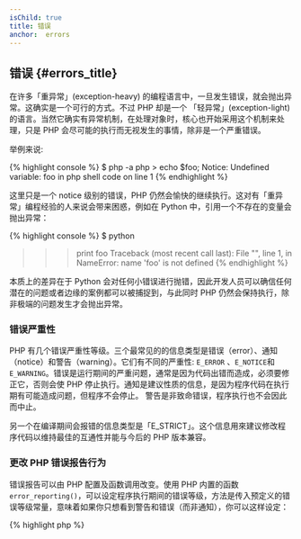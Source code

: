 ```yaml
---
isChild: true
title: 错误
anchor:  errors
---
```


## 错误 {#errors_title}

在许多「重异常」(exception-heavy) 的编程语言中，一旦发生错误，就会抛出异常。这确实是一个可行的方式。不过 PHP 却是一个 「轻异常」(exception-light) 的语言。当然它确实有异常机制，在处理对象时，核心也开始采用这个机制来处理，只是 PHP 会尽可能的执行而无视发生的事情，除非是一个严重错误。

举例来说:

{% highlight console %}
$ php -a
php > echo $foo;
Notice: Undefined variable: foo in php shell code on line 1
{% endhighlight %}

这里只是一个 notice 级别的错误，PHP 仍然会愉快的继续执行。这对有「重异常」编程经验的人来说会带来困惑，例如在 Python 中，引用一个不存在的变量会抛出异常：

{% highlight console %}
$ python
>>> print foo
Traceback (most recent call last):
  File "<stdin>", line 1, in <module>
NameError: name 'foo' is not defined
{% endhighlight %}

本质上的差异在于 Python 会对任何小错误进行抛错，因此开发人员可以确信任何潜在的问题或者边缘的案例都可以被捕捉到，与此同时 PHP 仍然会保持执行，除非极端的问题发生才会抛出异常。

### 错误严重性

PHP 有几个错误严重性等级。三个最常见的的信息类型是错误（error）、通知（notice）和警告（warning）。它们有不同的严重性: `E_ERROR` 、`E_NOTICE`和 `E_WARNING`。错误是运行期间的严重问题，通常是因为代码出错而造成，必须要修正它，否则会使 PHP 停止执行。通知是建议性质的信息，是因为程序代码在执行期有可能造成问题，但程序不会停止。
警告是非致命错误，程序执行也不会因此而中止。


另一个在编译期间会报错的信息类型是「E_STRICT」。这个信息用來建议修改程序代码以维持最佳的互通性并能与今后的 PHP 版本兼容。

### 更改 PHP 错误报告行为

错误报告可以由 PHP 配置及函数调用改变。使用 PHP 内置的函数 `error_reporting()`，可以设定程序执行期间的错误等级，方法是传入预定义的错误等级常量，意味着如果你只想看到警告和错误（而非通知），你可以这样设定：

{% highlight php %}
<?php
error_reporting(E_ERROR | E_WARNING);
{% endhighlight %}

你也可以控制错误是否在屏幕上显示 （开发时比较有用）或隐藏后记录日志 （适用于正式环境）。如果想知道更多细节，可以查看 [错误报告](errorreport) 章节。

### 行内错误抑制

你可以让 PHP 利用错误控制操作符 `@` 来抑制特定的错误。将这个操作符放置在表达式之前，其后的任何错误都不会出现。

{% highlight php %}
<?php
echo @$foo['bar'];
{% endhighlight %}

如果 `$foo['bar']` 存在，程序会将结果输出，如果变量 `$foo` 或是 `'bar'` 键值不存在，则会返回 null 并且不输出任何东西。如果不使用错误控制操作符，这个表达式会产生一个错误信息 `PHP Notice: Undefined
variable: foo` 或 `PHP Notice: Undefined index: bar` 。

这看起来像是个好主意，不过也有一些讨厌的代价。PHP 处理使用 `@` 的表达式比起不用时效率会低一些。过早的性能优化在所有程序语言中也许都是争论点，不过如果性能在你的应用程序 / 类库中占有重要地位，那么了解错误控制操作符的性能影响就比较重要。

其次，错误控制操作符会 **完全** 吃掉错误。不但没有显示，而且也不会记录在错误日志中。此外，在正式环境中 PHP 也没有办法关闭错误控制操作符。也许你认为那些错误时无害的，不过那些较具伤害性的错误同时也会被隐藏。

如果有方法可以避免错误抑制符，你应该考虑使用，举例来说，上面的程序代码可以这样重写：

{% highlight php %}
<?php
echo isset($foo['bar']) ? $foo['bar'] : '';
{% endhighlight %}

当 `fopen()` 载入文件失败时，也许是一个使用错误抑制符的合理例子。你可以在尝试载入文件前检查是否存在，但是如果这个文件在检查后才被删除，而此时 `fopen()` 还未执行 （听起来有点不太可能，但是确实会发生），这时 `fopen()` 会返回 false _并且_ 抛出操作。这也许应该由 PHP 本身来解决，但这时一个错误抑制符才能有效解决的例子。

前面我们提到在正式的 PHP 环境中没有办法关闭错误控制操作符。但是 [Xdebug] 有一个 `xdebug.scream` 的 ini 配置项，可以关闭错误控制操作符。你可以按照下面的方式修改 `php.ini`。

{% highlight ini %}
xdebug.scream = On
{% endhighlight %}

你也可以在执行期间通过 `ini_set` 函数来设置这个值：

{% highlight php %}
<?php
ini_set('xdebug.scream', '1')
{% endhighlight %}

「Scream」这个 PHP 扩展提供了和 xDebug 类似的功能，只是 Scream 的 ini 设置项叫做 `scream.enabled` 。

当你在调试代码而错误信息被隐藏时，这是最有用的方法。请务必小心使用 scream ，而是把它当时暂时性的调试工具。有许多的 PHP 函数类库代码也许无法在错误抑制操作符停用时正常使用。

* [Error Control Operators]
* [SitePoint]
* [Xdebug]
* [Scream]


### 错误异常类

PHP 可以完美化身为「重异常」的程序语言，只需要几行代码就能切换过去。基本上你可以利用 `ErrorException` 类抛出「错误」来当做「异常」，这个类是继承自 `Exception` 类。

这在大量的现代框架中是一个常见的做法，比如 Symfony 和 Laravel。Laravel 默认使用 [Whoops!] 扩展包来处理错误，如果 `app.debug` 启动的话，会将错误当成异常显示出来，而关闭则会隐藏。

在开发过程中将错误当作异常抛出可以更好的处理它，如果在开发时发生异常，你可以将它包在一个 catch 语句中具体说明这种情况如何处理。每捕捉一个异常，都会使你的应用程序越来越健壮。

更多关于如何使用 `ErrorException` 来处理错误的细节，可以参考 [ErrorException Class](errorexception)。

* [Error Control Operators]
* [Predefined Constants for Error Handling]
* [`error_reporting()`][error_reporting]
* [Reporting][errorreport]


[errorreport]: /#error_reporting
[Xdebug]: http://xdebug.org/docs/basic
[Scream]: http://php.net/book.scream
[Error Control Operators]: http://php.net/language.operators.errorcontrol
[SitePoint]: http://www.sitepoint.com/
[Whoops!]: http://filp.github.io/whoops/
[errorexception]: http://php.net/class.errorexception
[Predefined Constants for Error Handling]: http://php.net/errorfunc.constants
[error_reporting]: http://php.net/function.error-reporting
